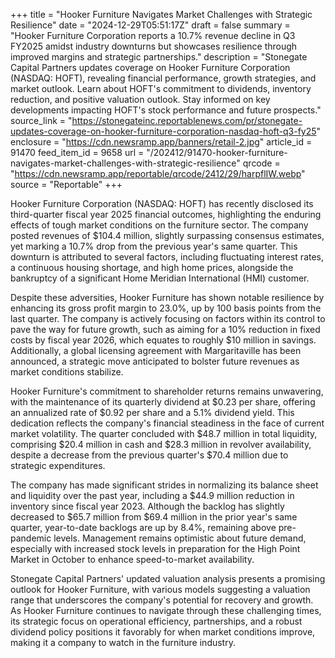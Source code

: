 +++
title = "Hooker Furniture Navigates Market Challenges with Strategic Resilience"
date = "2024-12-29T05:51:17Z"
draft = false
summary = "Hooker Furniture Corporation reports a 10.7% revenue decline in Q3 FY2025 amidst industry downturns but showcases resilience through improved margins and strategic partnerships."
description = "Stonegate Capital Partners updates coverage on Hooker Furniture Corporation (NASDAQ: HOFT), revealing financial performance, growth strategies, and market outlook. Learn about HOFT's commitment to dividends, inventory reduction, and positive valuation outlook. Stay informed on key developments impacting HOFT's stock performance and future prospects."
source_link = "https://stonegateinc.reportablenews.com/pr/stonegate-updates-coverage-on-hooker-furniture-corporation-nasdaq-hoft-q3-fy25"
enclosure = "https://cdn.newsramp.app/banners/retail-2.jpg"
article_id = 91470
feed_item_id = 9658
url = "/202412/91470-hooker-furniture-navigates-market-challenges-with-strategic-resilience"
qrcode = "https://cdn.newsramp.app/reportable/qrcode/2412/29/harpflIW.webp"
source = "Reportable"
+++

<p>Hooker Furniture Corporation (NASDAQ: HOFT) has recently disclosed its third-quarter fiscal year 2025 financial outcomes, highlighting the enduring effects of tough market conditions on the furniture sector. The company posted revenues of $104.4 million, slightly surpassing consensus estimates, yet marking a 10.7% drop from the previous year's same quarter. This downturn is attributed to several factors, including fluctuating interest rates, a continuous housing shortage, and high home prices, alongside the bankruptcy of a significant Home Meridian International (HMI) customer.</p><p>Despite these adversities, Hooker Furniture has shown notable resilience by enhancing its gross profit margin to 23.0%, up by 100 basis points from the last quarter. The company is actively focusing on factors within its control to pave the way for future growth, such as aiming for a 10% reduction in fixed costs by fiscal year 2026, which equates to roughly $10 million in savings. Additionally, a global licensing agreement with Margaritaville has been announced, a strategic move anticipated to bolster future revenues as market conditions stabilize.</p><p>Hooker Furniture's commitment to shareholder returns remains unwavering, with the maintenance of its quarterly dividend at $0.23 per share, offering an annualized rate of $0.92 per share and a 5.1% dividend yield. This dedication reflects the company's financial steadiness in the face of current market volatility. The quarter concluded with $48.7 million in total liquidity, comprising $20.4 million in cash and $28.3 million in revolver availability, despite a decrease from the previous quarter's $70.4 million due to strategic expenditures.</p><p>The company has made significant strides in normalizing its balance sheet and liquidity over the past year, including a $44.9 million reduction in inventory since fiscal year 2023. Although the backlog has slightly decreased to $65.7 million from $69.4 million in the prior year's same quarter, year-to-date backlogs are up by 8.4%, remaining above pre-pandemic levels. Management remains optimistic about future demand, especially with increased stock levels in preparation for the High Point Market in October to enhance speed-to-market availability.</p><p>Stonegate Capital Partners' updated valuation analysis presents a promising outlook for Hooker Furniture, with various models suggesting a valuation range that underscores the company's potential for recovery and growth. As Hooker Furniture continues to navigate through these challenging times, its strategic focus on operational efficiency, partnerships, and a robust dividend policy positions it favorably for when market conditions improve, making it a company to watch in the furniture industry.</p>